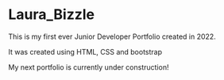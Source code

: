 # Laura_Bizzle

This is my first ever Junior Developer Portfolio created in 2022.

It was created using HTML, CSS and bootstrap 

My next portfolio is currently under construction!
